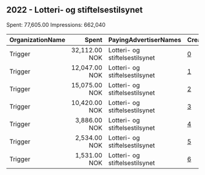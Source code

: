 ## 2022 - Lotteri- og stiftelsestilsynet 
Spent: 77,605.00
Impressions: 662,040

|OrganizationName|Spent|PayingAdvertiserNames|CreativeUrls|Impressions|Genders|AgeBrackets|CountryCodes|BillingAddresses|CandidateBallotInformation|
|:---|---:|:---|:---|---:|:---|:---|:---|:---|:---|
|Trigger|32,112.00 NOK|Lotteri- og stiftelsestilsynet|[0](https://www.snap.com/political-ads/asset/8e03fe6653f8c338c8729a0b35b7a11a51f1ebd62a05d4bfe821227587c735b7?mediaType=mp4)|237,402|MALE|18-39|norway|"Torggata 15,Oslo,0181,NO"||
|Trigger|12,047.00 NOK|Lotteri- og stiftelsestilsynet|[1](https://www.snap.com/political-ads/asset/ccd13d502a01fef719879ba07ec81447b17105adc79dd95fd4a710ec47cf4a4b?mediaType=mp4)|154,620|MALE|18-39|norway|"Torggata 15,Oslo,0181,NO"||
|Trigger|15,075.00 NOK|Lotteri- og stiftelsestilsynet|[2](https://www.snap.com/political-ads/asset/3980d225b496acbe9f911a7ddb452272f0950576355e64b63deff8327563daa0?mediaType=mp4)|116,703|MALE|18-39|norway|"Torggata 15,Oslo,0181,NO"||
|Trigger|10,420.00 NOK|Lotteri- og stiftelsestilsynet|[3](https://www.snap.com/political-ads/asset/94f97cdff44de74ebf0353b54cfddcacf7513fb32d443d92f060075d6a22c605?mediaType=mp4)|74,615|MALE|18-39|norway|"Torggata 15,Oslo,0181,NO"||
|Trigger|3,886.00 NOK|Lotteri- og stiftelsestilsynet|[4](https://www.snap.com/political-ads/asset/cc1bc03f18caa951ebab3c456ffae5727c8668af859055a2200f0714a56a35fa?mediaType=mp4)|35,357|MALE|18-39|norway|"Torggata 15,Oslo,0181,NO"||
|Trigger|2,534.00 NOK|Lotteri- og stiftelsestilsynet|[5](https://www.snap.com/political-ads/asset/b27c2268ced1ec4db8b6728bb7d84e195f5c20188faa9fd7ecabfcf3738614a1?mediaType=mp4)|27,248|MALE|18-39|norway|"Torggata 15,Oslo,0181,NO"||
|Trigger|1,531.00 NOK|Lotteri- og stiftelsestilsynet|[6](https://www.snap.com/political-ads/asset/58d4bac0ee29d1f54d74f4e6820ef2f9a9a916478001cfbb8a920783b687b901?mediaType=mp4)|16,095|MALE|18-39|norway|"Torggata 15,Oslo,0181,NO"||
